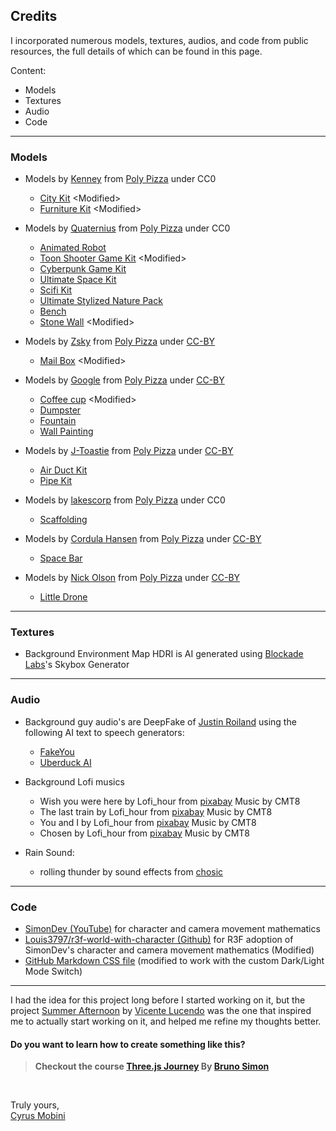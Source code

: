 ## Credits

I incorporated numerous models, textures, audios, and code from public resources, the full details of which can be found in this page.

Content:

- Models
- Textures
- Audio
- Code

---

### Models

- Models by <a target="_blank" href="https://poly.pizza/u/Kenney">Kenney</a> from <a target="_blank" href="https://poly.pizza/">Poly Pizza</a> under CC0

  - <a target="_blank" href="https://poly.pizza/bundle/City-Kit-0CkvGrBJ0u">City Kit</a> \<Modified>
  - <a target="_blank" href="https://poly.pizza/bundle/Furniture-Kit-NoG1sEUD1z">Furniture Kit</a> \<Modified>

- Models by <a target="_blank" href="https://poly.pizza/u/Quaternius">Quaternius</a> from <a target="_blank" href="https://poly.pizza/">Poly Pizza</a> under CC0

  - <a target="_blank" href="https://poly.pizza/m/QCm7qe9uNJ">Animated Robot</a>
  - <a target="_blank" href="https://poly.pizza/bundle/Toon-Shooter-Game-Kit-qraiSXoAru">Toon Shooter Game Kit</a> \<Modified>
  - <a target="_blank" href="https://poly.pizza/bundle/Cyberpunk-Game-Kit-Hkfxa8K8zF">Cyberpunk Game Kit</a>
  - <a target="_blank" href="https://poly.pizza/bundle/Ultimate-Space-Kit-YWh743lqGX">Ultimate Space Kit</a>
  - <a target="_blank" href="https://poly.pizza/m/b6otgtfVoe">Scifi Kit</a>
  - <a target="_blank" href="https://poly.pizza/bundle/Ultimate-Stylized-Nature-Pack-zyIyYd9yGr">Ultimate Stylized Nature Pack</a>
  - <a target="_blank" href="https://poly.pizza/m/jLxjFxFRpw">Bench</a>
  - <a target="_blank" href="https://poly.pizza/m/tdeAOh3LQV">Stone Wall</a> \<Modified>

- Models by <a target="_blank" href="https://poly.pizza/u/Zsky">Zsky</a> from <a target="_blank" href="https://poly.pizza/">Poly Pizza</a> under <a target="_blank" href="https://creativecommons.org/licenses/by/3.0/">CC-BY</a>

  - <a target="_blank" href="https://poly.pizza/m/VlxwPqpKSZ">Mail Box</a> \<Modified>

- Models by <a target="_blank" href="https://poly.pizza/u/Poly%20by%20Google">Google</a> from <a target="_blank" href="https://poly.pizza/">Poly Pizza</a> under <a target="_blank" href="https://creativecommons.org/licenses/by/3.0/">CC-BY</a>

  - <a target="_blank" href="https://poly.pizza/m/fIuM_PW5prV">Coffee cup</a> \<Modified>
  - <a target="_blank" href="https://poly.pizza/m/3F0yCeWeTZP">Dumpster</a>
  - <a target="_blank" href="https://poly.pizza/m/4KKY7CmNe_r">Fountain</a>
  - <a target="_blank" href="https://poly.pizza/m/3dycV-ViQH-">Wall Painting</a>

- Models by <a target="_blank" href="https://poly.pizza/u/J-Toastie">J-Toastie</a> from <a target="_blank" href="https://poly.pizza/">Poly Pizza</a> under <a target="_blank" href="https://creativecommons.org/licenses/by/3.0/">CC-BY</a>

  - <a target="_blank" href="https://poly.pizza/bundle/Air-Duct-Kit-HKcyEL7GVt">Air Duct Kit</a>
  - <a target="_blank" href="https://poly.pizza/bundle/Pipe-Kit-wrJuELDvic">Pipe Kit</a>

- Models by <a target="_blank" href="https://poly.pizza/u/lakescorp">lakescorp</a> from <a target="_blank" href="https://poly.pizza/">Poly Pizza</a> under CC0

  - <a target="_blank" href="https://poly.pizza/m/AYQd5RQ8w4">Scaffolding</a>

- Models by <a target="_blank" href="https://poly.pizza/u/Cordula%20Hansen">Cordula Hansen</a> from <a target="_blank" href="https://poly.pizza/">Poly Pizza</a> under <a target="_blank" href="https://creativecommons.org/licenses/by/3.0/">CC-BY</a>
  - <a target="_blank" href="https://poly.pizza/m/4vlKrz5wDOF">Space Bar</a>

- Models by <a target="_blank" href="https://poly.pizza/u/Nick%20Olson">Nick Olson</a> from <a target="_blank" href="https://poly.pizza/">Poly Pizza</a> under <a target="_blank" href="https://creativecommons.org/licenses/by/3.0/">CC-BY</a>
  - <a target="_blank" href="https://poly.pizza/m/dJ9mjQQqDQJ">Little Drone</a>

---

### Textures

- Background Environment Map HDRI is AI generated using <a target="_blank" href="https://www.blockadelabs.com/">Blockade Labs</a>'s Skybox Generator

---

### Audio

- Background guy audio's are DeepFake of <a target="_blank" href="https://twitter.com/JustinRoiland">Justin Roiland</a> using the following AI text to speech generators:
  - <a target="_blank" href="https://fakeyou.com/">FakeYou</a>
  - <a target="_blank" href="https://uberduck.ai/">Uberduck AI</a>

- Background Lofi musics

  - Wish you were here by Lofi_hour from <a target="_blank" href="https://pixabay.com/music/beats-wish-you-were-here-118975/">pixabay</a> Music by CMT8
  - The last train by Lofi_hour from <a target="_blank" href="https://pixabay.com/music/beats-the-last-train-122342/">pixabay</a> Music by CMT8
  - You and I by Lofi_hour from <a target="_blank" href="https://pixabay.com/music/beats-you-and-i-133401/">pixabay</a> Music by CMT8
  - Chosen by Lofi_hour from <a target="_blank" href="https://pixabay.com/music/beats-chosen-124434/">pixabay</a> Music by CMT8

- Rain Sound:
  - rolling thunder by sound effects from <a target="_blank" href="https://www.chosic.com/download-audio/54516/">chosic</a>

---

### Code

- <a target="_blank" href="https://www.youtube.com/@simondev758">SimonDev (YouTube)</a> for character and camera movement mathematics
- <a target="_blank" href="https://github.com/Louis3797/r3f-world-with-character">Louis3797/r3f-world-with-character (Github)</a> for R3F adoption of SimonDev's character and camera movement mathematics (Modified)
- <a target="_blank" href="https://github.com/sindresorhus/github-markdown-css/blob/main/github-markdown.css">GitHub Markdown CSS file</a> (modified to work with the custom Dark/Light Mode Switch)

---

I had the idea for this project long before I started working on it, but the project <a target="_blank" href="https://summer-afternoon.vlucendo.com/">Summer Afternoon</a> by <a target="_blank" href="https://vlucendo.com/">Vicente Lucendo</a> was the one that inspired me to actually start working on it, and helped me refine my thoughts better.

#### Do you want to learn how to create something like this?

> **Checkout the course <a target="_blank" href="https://threejs-journey.com/">Three.js Journey</a> By <a target="_blank" href="https://bruno-simon.com/">Bruno Simon</a>**

<br>

Truly yours,<br>
<a target="_blank" href="https://github.com/cyrus2281">Cyrus Mobini</a>
